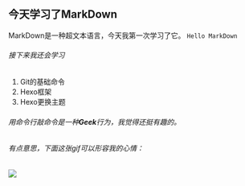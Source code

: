 ## 今天学习了MarkDown
MarkDown是一种超文本语言，今天我第一次学习了它。
```Hello MarkDown```
###### 接下来我还会学习

1. Git的基础命令
1. Hexo框架
1. Hexo更换主题

###### 用命令行敲命令是一种**Geek**行为，我觉得还挺有趣的。
###### 有点意思，下面这张gif可以形容我的心情：
![](https://qgt-style.oss-cn-hangzhou.aliyuncs.com/newcoursep4/g1/g1-2-2/tenor.gif)
